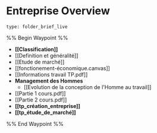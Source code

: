 # Entreprise Overview
 
```ccard
type: folder_brief_live
```
 
%% Begin Waypoint %%
- **[[Classification]]**
- [[Definition et généralité]]
- [[Etude de marché]]
- [[fonctionement-économique.canvas]]
- [[Informations travail TP.pdf]]
- **Management des Hommes**
	- [[Evolution de la conception de l'Homme au travail]]
- [[Partie 1 cours.pdf]]
- [[Partie 2 cours.pdf]]
- **[[tp_création_entreprise]]**
- **[[tp_étude_de_marché]]**

%% End Waypoint %%